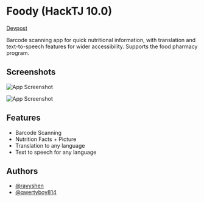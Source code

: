 
# Foody (HackTJ 10.0)

[Devpost](https://devpost.com/software/foody-oxk6u4)

Barcode scanning app for quick nutritional information, with translation and text-to-speech features for wider accessibility. Supports the food pharmacy program. 


## Screenshots

![App Screenshot](https://github.com/youfriendlyasian/foody/blob/main/img/landing.png)

![App Screenshot](https://github.com/youfriendlyasian/foody/blob/main/img/facts.png)





## Features

- Barcode Scanning
- Nutrition Facts + Picture
- Translation to any language
- Text to speech for any language


## Authors

- [@rayyshen](https://www.github.com/rayyshen)
- [@qwertyboy814](https://www.github.com/qwertyboy814)